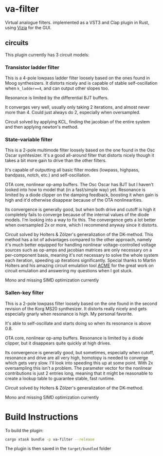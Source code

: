 # va-filter
Virtual analogue filters. implemented as a VST3 and Clap plugin in Rust, using [Vizia](https://github.com/geom3trik/VIZIA) for the GUI.

## circuits
This plugin currently has 3 circuit models:

### Transistor ladder filter
This is a 4-pole lowpass ladder filter loosely based on the ones found in Moog synthesizers. It distorts nicely and is capable of stable self-oscillation when `k_ladder==4`, and can output other slopes too.

Resonance is limited by the differential BJT buffers. 

It converges very well, usually only taking 2 iterations, and almost never more than 4. Could just always do 2, especially when oversampled.

Circuit solved by applying KCL, finding the jacobian of the entire system and then applying newton's method.

### State-variable filter 
This is a 2-pole multimode filter loosely based on the one found in the Osc Oscar synhtesizer. It's a good all-around filter that distorts nicely though it takes a bit more gain to drive than the other filters.

It's capable of outputting all basic filter modes (lowpass, highpass, bandpass, notch, etc.) and self-oscillation.

OTA core, nonlinear op-amp buffers. The Osc Oscar has BJT but I haven't looked into how to model that (in a fast/simple way) yet.
Resonance is limited by a diode clipper on the damping feedback, boosting it when gain is high and it'd otherwise disappear because of the OTA nonlinearities.

Its convergence is generally good, but when both drive and cutoff is high it completely fails to converge because of the internal values of the diode models. I'm looking into a way to fix this.
The convergence gets a lot better when oversampled 2x or more, which I recommend anyway since it distorts.


Circuit solved by Holters & Zölzer's generalization of the DK-method. This method has a lot of advantages compared to the other approach, namely it's much better equipped for handling nonlinear voltage-controlled voltage sources such as op-amps and jacobian matrices are only necessary on a per-component basis, meaning it's not necessary to solve the whole system each iteration, speeding up iterations significantly.
Special thanks to Martin Holters and his amazing circuit emulation tool [ACME](https://github.com/HSU-ANT/ACME.jl) for the great work on circuit emulation and answering my questions when I got stuck.

Mono and missing SIMD optimization currently 

### Sallen-key filter
This is a 2-pole lowpass filter loosely based on the one found in the second revision of the Korg MS20 synthesizer. It distorts really nicely and gets especially gnarly when resonance is high. My personal favorite. 

It's able to self-oscillate and starts doing so when its resonance is above 0.8. 

OTA core, nonlinear op-amp buffers.
Resonance is limited by a diode clipper, but it disappears quite quickly at high drives.

Its convergence is generally good, but sometimes, especially when cutoff, resonance and drive are all very high, homotopy is needed to converge which gets very slow. I'll look into speeding this up at some point. With 2x oversampling this isn't a problem.
The parameter vector for the nonlinear contributions is just 2 entries long, meaning that it might be reasonable to create a lookup table to guarantee stable, fast runtime. 

Circuit solved by Holters & Zölzer's generalization of the DK-method.

Mono and missing SIMD optimization currently 

# Build Instructions

To build the plugin:
```bash
cargo xtask bundle -p va-filter --release
```
The plugin is then saved in the `target/bundled` folder
